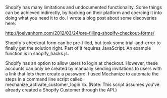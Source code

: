 Shopify has many limitations and undocumented functionality. Some things can be achieved indirectly, by hacking on their platform and coercing it into doing what you need it to do. I wrote a blog post about some discoveries here:

http://joelvanhorn.com/2012/03/24/pre-filling-shopify-checkout-forms/

Shopify's checkout form can be pre-filled, but took some trial-and-error to finally get the solution right. Part of it requires JavaScript. An example function is in shopify_hacks.js.

Shopify has an option to allow users to login at checkout. However, these accounts can only be created by manually sending invitations to users with a link that lets them create a password. I used Mechanize to automate the steps in a command line script called mechanize_activate_customer_login.rb. (Note: This script assumes you've already created a Shopify Customer through the API.)